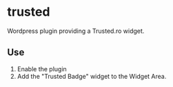 # trusted
Wordpress plugin providing a Trusted.ro widget.

## Use
1. Enable the plugin
2. Add the "Trusted Badge" widget to the Widget Area.
